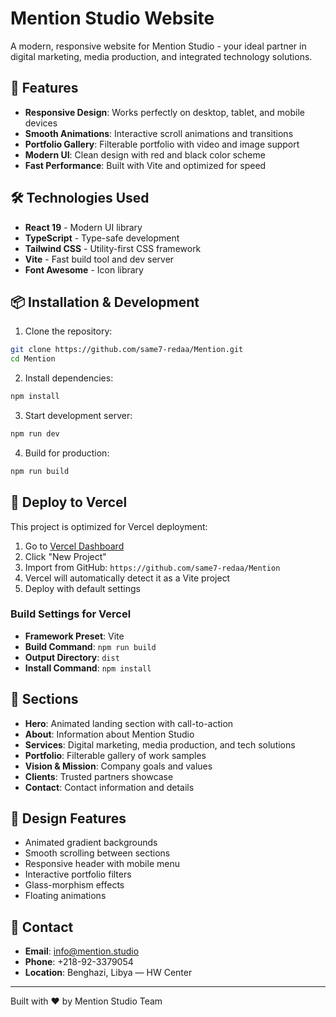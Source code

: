 # Mention Studio Website

A modern, responsive website for Mention Studio - your ideal partner in digital marketing, media production, and integrated technology solutions.

## 🚀 Features

- **Responsive Design**: Works perfectly on desktop, tablet, and mobile devices
- **Smooth Animations**: Interactive scroll animations and transitions
- **Portfolio Gallery**: Filterable portfolio with video and image support
- **Modern UI**: Clean design with red and black color scheme
- **Fast Performance**: Built with Vite and optimized for speed

## 🛠️ Technologies Used

- **React 19** - Modern UI library
- **TypeScript** - Type-safe development
- **Tailwind CSS** - Utility-first CSS framework
- **Vite** - Fast build tool and dev server
- **Font Awesome** - Icon library

## 📦 Installation & Development

1. Clone the repository:
```bash
git clone https://github.com/same7-redaa/Mention.git
cd Mention
```

2. Install dependencies:
```bash
npm install
```

3. Start development server:
```bash
npm run dev
```

4. Build for production:
```bash
npm run build
```

## 🚀 Deploy to Vercel

This project is optimized for Vercel deployment:

1. Go to [Vercel Dashboard](https://vercel.com/dashboard)
2. Click "New Project"
3. Import from GitHub: `https://github.com/same7-redaa/Mention`
4. Vercel will automatically detect it as a Vite project
5. Deploy with default settings

### Build Settings for Vercel
- **Framework Preset**: Vite
- **Build Command**: `npm run build`
- **Output Directory**: `dist`
- **Install Command**: `npm install`

## 📱 Sections

- **Hero**: Animated landing section with call-to-action
- **About**: Information about Mention Studio
- **Services**: Digital marketing, media production, and tech solutions
- **Portfolio**: Filterable gallery of work samples
- **Vision & Mission**: Company goals and values
- **Clients**: Trusted partners showcase
- **Contact**: Contact information and details

## 🎨 Design Features

- Animated gradient backgrounds
- Smooth scrolling between sections
- Responsive header with mobile menu
- Interactive portfolio filters
- Glass-morphism effects
- Floating animations

## 📧 Contact

- **Email**: info@mention.studio
- **Phone**: +218-92-3379054
- **Location**: Benghazi, Libya — HW Center

---

Built with ❤️ by Mention Studio Team
